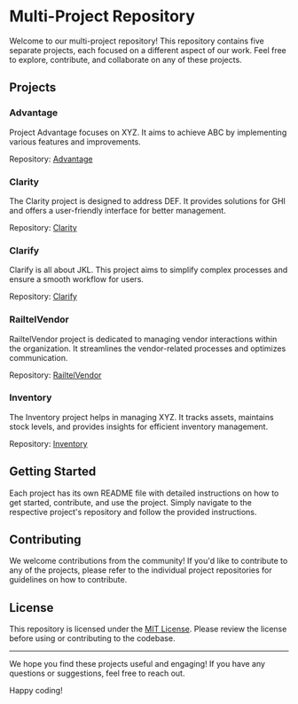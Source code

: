 # Multi-Project Repository

Welcome to our multi-project repository! This repository contains five separate projects, each focused on a different aspect of our work. Feel free to explore, contribute, and collaborate on any of these projects.

## Projects

### Advantage

Project Advantage focuses on XYZ. It aims to achieve ABC by implementing various features and improvements.

Repository: [Advantage](advantage.advantagesb.com)

### Clarity

The Clarity project is designed to address DEF. It provides solutions for GHI and offers a user-friendly interface for better management.

Repository: [Clarity](clarity.advantagesb.com)

### Clarify

Clarify is all about JKL. This project aims to simplify complex processes and ensure a smooth workflow for users.

Repository: [Clarify](clarify.advantagesb.com)

### RailtelVendor

RailtelVendor project is dedicated to managing vendor interactions within the organization. It streamlines the vendor-related processes and optimizes communication.

Repository: [RailtelVendor](vendor.advantagesb.com)

### Inventory

The Inventory project helps in managing XYZ. It tracks assets, maintains stock levels, and provides insights for efficient inventory management.

Repository: [Inventory](inventory.advantagesb.com)

## Getting Started

Each project has its own README file with detailed instructions on how to get started, contribute, and use the project. Simply navigate to the respective project's repository and follow the provided instructions.

## Contributing

We welcome contributions from the community! If you'd like to contribute to any of the projects, please refer to the individual project repositories for guidelines on how to contribute.

## License

This repository is licensed under the [MIT License](LICENSE). Please review the license before using or contributing to the codebase.

---

We hope you find these projects useful and engaging! If you have any questions or suggestions, feel free to reach out.

Happy coding!
